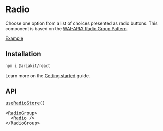 # Radio

<p data-description>
  Choose one option from a list of choices presented as radio buttons. This component is based on the <a href="https://www.w3.org/WAI/ARIA/apg/patterns/radiobutton/">WAI-ARIA Radio Group Pattern</a>.
</p>

<a href="../examples/radio/index.tsx" data-playground>Example</a>

## Installation

```sh
npm i @ariakit/react
```

Learn more on the [Getting started](/guide/getting-started) guide.

## API

<pre data-api>
<a href="/apis/radio-store">useRadioStore</a>()

&lt;<a href="/apis/radio">RadioGroup</a>&gt;
  &lt;<a href="/apis/radio">Radio</a> /&gt;
&lt;/RadioGroup&gt;
</pre>
